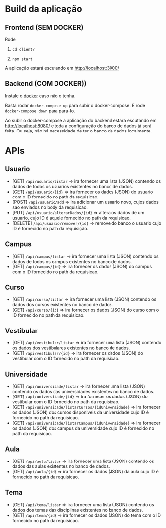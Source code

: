 # Build da aplicação

## Frontend (SEM DOCKER)

Rode

1. `cd client/`

2. `npm start`

A aplicação estará escutando em [http://localhost:3000/](http://localhost:3000/)

## Backend (COM DOCKER))

Instale o [docker](https://docs.docker.com/get-docker/) caso não o tenha.

Basta rodar `docker-compose up` para subir o docker-compose. E rode `docker-compose down` para para-lo.

Ao subir o docker-compose a aplicação do backend estará escutando em [http://localhost:8080/](http://localhost:8080/) e
toda a configuração do banco de dados já será feita. Ou seja, não há necessidade de ter o banco de dados localmente.

# APIs

## Usuario

- [GET] `/api/usuario/listar` => ira fornecer uma lista (JSON) contendo os dados de todos os usuarios existentes no
  banco de dados.
- [GET] `/api/usuario/{id}` => ira fornecer os dados (JSON) do usuario com o ID fornecido no path da requisicao.
- [POST] `/api/usuario/add` => ira adicionar um usuario novo, cujos dados sao enviados no body da requisicao.
- [PUT] `/api/usuario/alterarDados/{id}` => altera os dados de um usuario, cujo ID é aquele fornecido no path da
  requisicao.
- [DELETE] `/api/usuario/remover/{id}` => remove do banco o usuario cujo ID é fornecido no path da requisição.

## Campus

- [GET] `/api/campus/listar` => ira fornecer uma lista (JSON) contendo os dados de todos os campus existentes no
  banco de dados.
- [GET] `/api/campus/{id}` => ira fornecer os dados (JSON) do campus com o ID fornecido no path da requisicao.

## Curso

- [GET] `/api/curso/listar` => ira fornecer uma lista (JSON) contendo os dados dos cursos existentes no
  banco de dados.
- [GET] `/api/curso/{id}` => ira fornecer os dados (JSON) do curso com o ID fornecido no path da requisicao.

## Vestibular

- [GET] `/api/vestibular/listar` => ira fornecer uma lista (JSON) contendo os dados dos vestibulares existentes no
  banco de dados.
- [GET] `/api/vestibular/{id}` => ira fornecer os dados (JSON) do vestibular com o ID fornecido no path da requisicao.

## Universidade

- [GET] `/api/universidade/listar` => ira fornecer uma lista (JSON) contendo os dados das universidades existentes no
  banco de dados.
- [GET] `/api/universidade/{id}` => ira fornecer os dados (JSON) do vestibular com o ID fornecido no path da requisicao.
- [GET] `/api/universidade/listarCursos/{idUniversidade}` => ira fornecer os dados (JSON) dos cursos disponiveis da
  universidade cujo ID é fornecido no path da requisicao.
- [GET] `/api/universidade/listarCampus/{idUniversidade}` => ira fornecer os dados (JSON) dos campus da universidade
  cujo ID é fornecido no path da requisicao.

## Aula

- [GET] `/api/aula/listar` => ira fornecer uma lista (JSON) contendo os dados das aulas existentes no
  banco de dados.
- [GET] `/api/aula/{id}` => ira fornecer os dados (JSON) da aula cujo ID é fornecido no path da requisicao.

## Tema

- [GET] `/api/tema/listar` => ira fornecer uma lista (JSON) contendo os dados dos temas das disciplinas existentes no
  banco de dados.
- [GET] `/api/tema/{id}` => ira fornecer os dados (JSON) do tema com o ID fornecido no path da requisicao.
